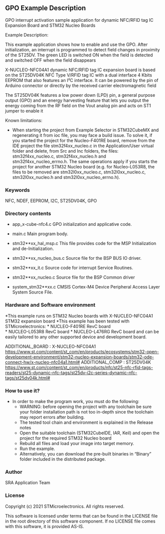 
## <b>GPO Example Description</b>

GPO interrupt activation sample application for dynamic NFC/RFID tag IC Expansion Board and STM32 Nucleo Boards

Example Description:
  
This example application shows how to enable and use the GPO.
After initialization, an interrupt is programmed to detect field changes in proximity of the
ST25DV. The green LED is switched ON when the field is detected and switched OFF
when the field disappears


X-NUCLEO-NFC04A1 dynamic NFC/RFID tag IC expansion board is based on the ST25DV04K
NFC Type V/RFID tag IC with a dual interface 4 Kbits EEPROM that also features an I²C interface. It
can be powered by the pin of Arduino connector or directly by the received carrier electromagnetic field

The ST25DV04K features a low power down (LPD) pin, a general purpose output (GPO)
and an energy harvesting feature that lets you output the energy coming from the RF field
on the Vout analog pin and acts on ST1 jumper to enable it

Known limitations:

* When starting the project from Example Selector in STM32CubeMX and regenerating it
  from ioc file, you may face a build issue. To solve it, if you started the project for the
  Nucleo-F401RE board, remove from the IDE project the file stm32f4xx_nucleo.c in the Application/User
  virtual folder and delete, from Src and Inc folders, the files: stm32f4xx_nucleo.c, stm32f4xx_nucleo.h
  and stm32f4xx_nucleo_errno.h.
  The same operations apply if you starts the project for another STM32 Nucleo board (e.g. for
  Nucleo-L053R8, the files to be removed are stm32l0xx_nucleo.c, stm32l0xx_nucleo.c, stm32l0xx_nucleo.h
  and stm32l0xx_nucleo_errno.h).

### <b>Keywords</b>

NFC, NDEF, EEPROM, I2C, ST25DV04K, GPO

### <b>Directory contents</b>

* app_x-cube-nfc4.c      GPO initialization and applicative code.
 
* main.c                 Main program body.

* stm32**xx_hal_msp.c    This file provides code for the MSP Initialization
                          and de-Initialization.
						
* stm32**xx_nucleo_bus.c Source file for the BSP BUS IO driver.
 
* stm32**xx_it.c         Source code for interrupt Service Routines.
 
* stm32**xx_nucleo.c     Source file for the BSP Common driver
 
* system_stm32**xx.c     CMSIS Cortex-M4 Device Peripheral Access Layer
                          System Source File.

 
### <b>Hardware and Software environment</b>

*This example runs on STM32 Nucleo boards with X-NUCLEO-NFC04A1 STM32 expansion board
*This example has been tested with STMicroelectronics:
    * NUCLEO-F401RE RevC board  
    * NUCLEO-L053R8 RevC board
    * NUCLEO-L476RG RevC board and can be easily tailored to any other supported device and development board.
     

ADDITIONAL_BOARD : X-NUCLEO-NFC04A1 https://www.st.com/content/st_com/en/products/ecosystems/stm32-open-development-environment/stm32-nucleo-expansion-boards/stm32-ode-connect-hw/x-nucleo-nfc04a1.html#
ADDITIONAL_COMP : ST25DV04K https://www.st.com/content/st_com/en/products/nfc/st25-nfc-rfid-tags-readers/st25-dynamic-nfc-tags/st25dv-i2c-series-dynamic-nfc-tags/st25dv04k.html#

### <b>How to use it?</b> 

*   In order to make the program work, you must do the following:
    * WARNING: before opening the project with any toolchain be sure your folder installation path is not too in-depth since the toolchain may report errors after building.
    * The tested tool chain and environment is explained in the Release notes
    * Open the suitable toolchain (STM32CubeIDE, IAR, Keil) and open the project for the required STM32 Nucleo board
    * Rebuild all files and load your image into target memory.
    * Run the example.
    * Alternatively, you can download the pre-built binaries in “Binary” folder included in the distributed package.

### <b>Author</b>

SRA Application Team

### <b>License</b>

Copyright (c) 2021 STMicroelectronics.
All rights reserved.

This software is licensed under terms that can be found in the LICENSE file
in the root directory of this software component.
If no LICENSE file comes with this software, it is provided AS-IS.

